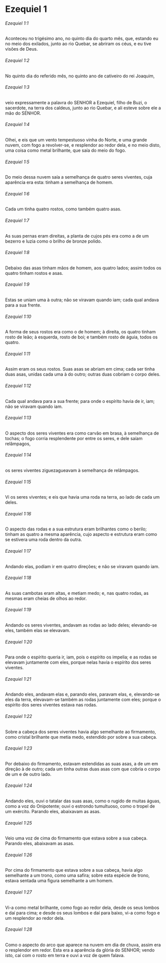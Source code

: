 # Ezequiel 1

###### Ezequiel 1:1

Aconteceu no trigésimo ano, no quinto dia do quarto mês, que, estando eu no meio dos exilados, junto ao rio Quebar, se abriram os céus, e eu tive visões de Deus.

###### Ezequiel 1:2

No quinto dia do referido mês, no quinto ano de cativeiro do rei Joaquim,

###### Ezequiel 1:3

veio expressamente a palavra do SENHOR a Ezequiel, filho de Buzi, o sacerdote, na terra dos caldeus, junto ao rio Quebar, e ali esteve sobre ele a mão do SENHOR.

###### Ezequiel 1:4

Olhei, e eis que um vento tempestuoso vinha do Norte, e uma grande nuvem, com fogo a revolver-se, e resplendor ao redor dela, e no meio disto, uma coisa como metal brilhante, que saía do meio do fogo.

###### Ezequiel 1:5

Do meio dessa nuvem saía a semelhança de quatro seres viventes, cuja aparência era esta: tinham a semelhança de homem.

###### Ezequiel 1:6

Cada um tinha quatro rostos, como também quatro asas.

###### Ezequiel 1:7

As suas pernas eram direitas, a planta de cujos pés era como a de um bezerro e luzia como o brilho de bronze polido.

###### Ezequiel 1:8

Debaixo das asas tinham mãos de homem, aos quatro lados; assim todos os quatro tinham rostos e asas.

###### Ezequiel 1:9

Estas se uniam uma à outra; não se viravam quando iam; cada qual andava para a sua frente.

###### Ezequiel 1:10

A forma de seus rostos era como o de homem; à direita, os quatro tinham rosto de leão; à esquerda, rosto de boi; e também rosto de águia, todos os quatro.

###### Ezequiel 1:11

Assim eram os seus rostos. Suas asas se abriam em cima; cada ser tinha duas asas, unidas cada uma à do outro; outras duas cobriam o corpo deles.

###### Ezequiel 1:12

Cada qual andava para a sua frente; para onde o espírito havia de ir, iam; não se viravam quando iam.

###### Ezequiel 1:13

O aspecto dos seres viventes era como carvão em brasa, à semelhança de tochas; o fogo corria resplendente por entre os seres, e dele saíam relâmpagos,

###### Ezequiel 1:14

os seres viventes ziguezagueavam à semelhança de relâmpagos.

###### Ezequiel 1:15

Vi os seres viventes; e eis que havia uma roda na terra, ao lado de cada um deles.

###### Ezequiel 1:16

O aspecto das rodas e a sua estrutura eram brilhantes como o berilo; tinham as quatro a mesma aparência, cujo aspecto e estrutura eram como se estivera uma roda dentro da outra.

###### Ezequiel 1:17

Andando elas, podiam ir em quatro direções; e não se viravam quando iam.

###### Ezequiel 1:18

As suas cambotas eram altas, e metiam medo; e, nas quatro rodas, as mesmas eram cheias de olhos ao redor.

###### Ezequiel 1:19

Andando os seres viventes, andavam as rodas ao lado deles; elevando-se eles, também elas se elevavam.

###### Ezequiel 1:20

Para onde o espírito queria ir, iam, pois o espírito os impelia; e as rodas se elevavam juntamente com eles, porque nelas havia o espírito dos seres viventes.

###### Ezequiel 1:21

Andando eles, andavam elas e, parando eles, paravam elas, e, elevando-se eles da terra, elevavam-se também as rodas juntamente com eles; porque o espírito dos seres viventes estava nas rodas.

###### Ezequiel 1:22

Sobre a cabeça dos seres viventes havia algo semelhante ao firmamento, como cristal brilhante que metia medo, estendido por sobre a sua cabeça.

###### Ezequiel 1:23

Por debaixo do firmamento, estavam estendidas as suas asas, a de um em direção à de outro; cada um tinha outras duas asas com que cobria o corpo de um e de outro lado.

###### Ezequiel 1:24

Andando eles, ouvi o tatalar das suas asas, como o rugido de muitas águas, como a voz do Onipotente; ouvi o estrondo tumultuoso, como o tropel de um exército. Parando eles, abaixavam as asas.

###### Ezequiel 1:25

Veio uma voz de cima do firmamento que estava sobre a sua cabeça. Parando eles, abaixavam as asas.

###### Ezequiel 1:26

Por cima do firmamento que estava sobre a sua cabeça, havia algo semelhante a um trono, como uma safira; sobre esta espécie de trono, estava sentada uma figura semelhante a um homem.

###### Ezequiel 1:27

Vi-a como metal brilhante, como fogo ao redor dela, desde os seus lombos e daí para cima; e desde os seus lombos e daí para baixo, vi-a como fogo e um resplendor ao redor dela.

###### Ezequiel 1:28

Como o aspecto do arco que aparece na nuvem em dia de chuva, assim era o resplendor em redor. Esta era a aparência da glória do SENHOR; vendo isto, caí com o rosto em terra e ouvi a voz de quem falava.

